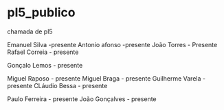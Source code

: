 # pl5_publico
chamada de pl5


Emanuel Silva -presente
Antonio afonso -presente
João Torres - Presente
Rafael Correia - presente

Gonçalo Lemos - presente

Miguel Raposo - presente
Miguel Braga - presente
Guilherme Varela - presente
CLáudio Bessa - presente

Paulo Ferreira - presente
João Gonçalves - presente
